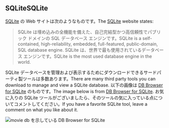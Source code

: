 ## <a name="sqlite"></a><span data-ttu-id="8bae3-101">SQLite</span><span class="sxs-lookup"><span data-stu-id="8bae3-101">SQLite</span></span>

<span data-ttu-id="8bae3-102">[SQLite](https://www.sqlite.org/) の Web サイトは次のようなものです。</span><span class="sxs-lookup"><span data-stu-id="8bae3-102">The [SQLite](https://www.sqlite.org/) website states:</span></span>

> <span data-ttu-id="8bae3-103">SQLite は埋め込みの全機能を備えた、自己完結型かつ高信頼性でパブリック ドメインの SQL データベース エンジンです。</span><span class="sxs-lookup"><span data-stu-id="8bae3-103">SQLite is a self-contained, high-reliability, embedded, full-featured, public-domain, SQL database engine.</span></span> <span data-ttu-id="8bae3-104">SQLite は、世界で最も使用されているデータベース エンジンです。</span><span class="sxs-lookup"><span data-stu-id="8bae3-104">SQLite is the most used database engine in the world.</span></span>

<span data-ttu-id="8bae3-105">SQLite データベースを管理および表示するためにダウンロードできるサードパーティ製ツールは多数あります。</span><span class="sxs-lookup"><span data-stu-id="8bae3-105">There are many third party tools you can download to manage and view a SQLite database.</span></span> <span data-ttu-id="8bae3-106">以下の画像は [DB Browser for SQLite](https://sqlitebrowser.org/) のものです。</span><span class="sxs-lookup"><span data-stu-id="8bae3-106">The image below is from [DB Browser for SQLite](https://sqlitebrowser.org/).</span></span> <span data-ttu-id="8bae3-107">お気に入りの SQLite ツールがございましたら、そのツールの気に入っている点についてコメントしてください。</span><span class="sxs-lookup"><span data-stu-id="8bae3-107">If you have a favorite SQLite tool, leave a comment on what you like about it.</span></span>

![movie db を示している DB Browser for SQLite](~/tutorials/first-mvc-app-xplat/working-with-sql/_static/dbb.png)
